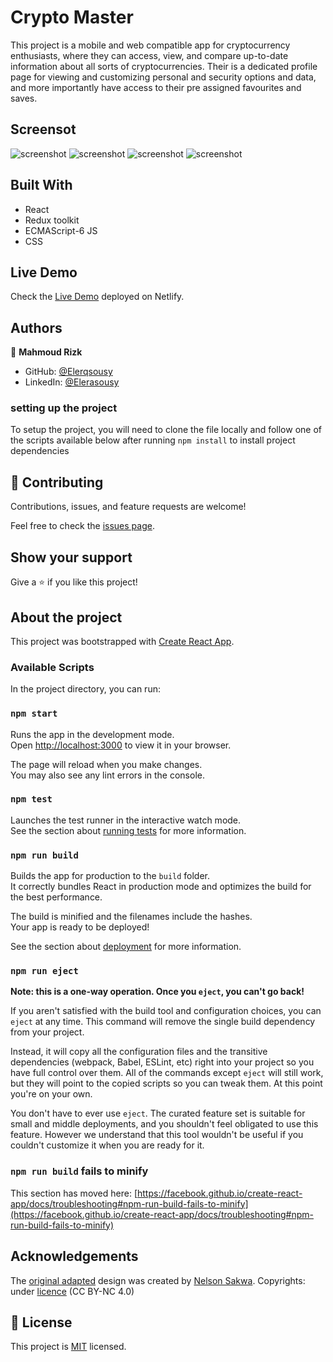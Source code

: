 [](https://img.shields.io/badge/Microverse-blueviolet)

# Crypto Master
This project is a mobile and web compatible app for cryptocurrency enthusiasts, where they can access, view, and compare up-to-date information about all sorts of cryptocurrencies. Their is a dedicated profile page for viewing and customizing personal and security options and data, and more importantly have access to their pre assigned favourites and saves.

## Screensot

![screenshot](./RMScreenShoots/Screenshot1.png)
![screenshot](./RMScreenShoots/Screenshot2.png)
![screenshot](./RMScreenShoots/Screenshot3.png)
![screenshot](./RMScreenShoots/Screenshot4.png)


## Built With

- React
- Redux toolkit
- ECMAScript-6 JS
- CSS

## Live Demo

Check the [Live Demo](https://adorable-creponne-58a432.netlify.app) deployed on Netlify.

## Authors

👤 **Mahmoud Rizk**

- GitHub: [@Elerqsousy](https://github.com/Elerqsousy)
- LinkedIn: [@Elerasousy](https://www.linkedin.com/in/mahmoud-rizk-elerqsousy/)

### setting up the project
To setup the project, you will need to clone the file locally and follow one of the scripts available below after running `npm install` to install project dependencies

## 🤝 Contributing

Contributions, issues, and feature requests are welcome!

Feel free to check the [issues page](../../issues/).

## Show your support

Give a ⭐️ if you like this project!


## About the project
This project was bootstrapped with [Create React App](https://github.com/facebook/create-react-app). 
### Available Scripts

In the project directory, you can run:

### `npm start`

Runs the app in the development mode.\
Open [http://localhost:3000](http://localhost:3000) to view it in your browser.

The page will reload when you make changes.\
You may also see any lint errors in the console.

### `npm test`

Launches the test runner in the interactive watch mode.\
See the section about [running tests](https://facebook.github.io/create-react-app/docs/running-tests) for more information.

### `npm run build`

Builds the app for production to the `build` folder.\
It correctly bundles React in production mode and optimizes the build for the best performance.

The build is minified and the filenames include the hashes.\
Your app is ready to be deployed!

See the section about [deployment](https://facebook.github.io/create-react-app/docs/deployment) for more information.

### `npm run eject`

**Note: this is a one-way operation. Once you `eject`, you can't go back!**

If you aren't satisfied with the build tool and configuration choices, you can `eject` at any time. This command will remove the single build dependency from your project.

Instead, it will copy all the configuration files and the transitive dependencies (webpack, Babel, ESLint, etc) right into your project so you have full control over them. All of the commands except `eject` will still work, but they will point to the copied scripts so you can tweak them. At this point you're on your own.

You don't have to ever use `eject`. The curated feature set is suitable for small and middle deployments, and you shouldn't feel obligated to use this feature. However we understand that this tool wouldn't be useful if you couldn't customize it when you are ready for it.

### `npm run build` fails to minify

This section has moved here: [https://facebook.github.io/create-react-app/docs/troubleshooting#npm-run-build-fails-to-minify](https://facebook.github.io/create-react-app/docs/troubleshooting#npm-run-build-fails-to-minify)

## Acknowledgements

The [original adapted](https://www.behance.net/gallery/31579789/Ballhead-App-(Free-PSDs)) design was created by [Nelson Sakwa](https://www.behance.net/sakwadesignstudio). 
Copyrights: under [licence](https://creativecommons.org/licenses/by-nc/4.0/) (CC BY-NC 4.0)

## 📝 License

This project is [MIT](./LICENSE) licensed.
